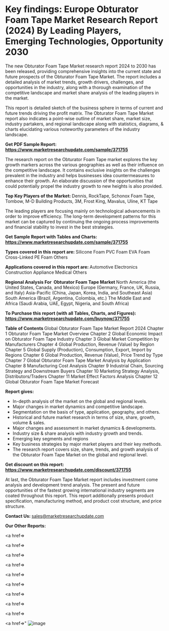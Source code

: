# Key findings: Europe Obturator Foam Tape Market Research Report (2024) By Leading Players, Emerging Technologies, Opportunity 2030

The new Obturator Foam Tape Market research report 2024 to 2030 has been released, providing comprehensive insights into the current state and future prospects of the Obturator Foam Tape Market. The report includes a detailed analysis of market trends, growth drivers, challenges, and opportunities in the industry, along with a thorough examination of the competitive landscape and market share analysis of the leading players in the market.

This report is detailed sketch of the business sphere in terms of current and future trends driving the profit matrix. The Obturator Foam Tape Market report also indicates a point-wise outline of market share, market size, industry partakers, and regional landscape along with statistics, diagrams, &amp; charts elucidating various noteworthy parameters of the industry landscape.

<strong><b>Get PDF Sample Report: <a href=https://www.marketresearchupdate.com/sample/371755>https://www.marketresearchupdate.com/sample/371755</a></b></strong>

The research report on the Obturator Foam Tape market explores the key growth markers across the various geographies as well as their influence on the competitive landscape. It contains exclusive insights on the challenges prevalent in the industry and helps businesses idea countermeasures to enhance their growth. An elaborate discussion of the opportunities that could potentially propel the industry growth to new heights is also provided.

<strong><b>Top Key Players of the Market:
</b></strong>Dennis, RockTape, Schonox Foam Tape, Tombow, M-D Building Products, 3M, Frost King, Mavalus, Uline, KT Tape<strong><b>
</b></strong>

The leading players are focusing mainly on technological advancements in order to improve efficiency. The long-term development patterns for this market can be captured by continuing the ongoing process improvements and financial stability to invest in the best strategies.

<strong><b>Get Sample Report with Tables and Charts: <a href=https://www.marketresearchupdate.com/sample/371755>https://www.marketresearchupdate.com/sample/371755</a></b></strong>

<strong><b>Types covered in this report are:
</b></strong>Silicone Foam
PVC Foam
EVA Foam
Cross-Linked PE Foam
Others<strong><b>
</b></strong>

<strong><b>Applications covered in this report are:
</b></strong>Automotive
Electronics
Construction
Appliance
Medical
Others<strong><b>
</b></strong>

<strong><b>Regional Analysis For  Obturator Foam Tape Market</b></strong><strong><b>
</b></strong>North America (the United States, Canada, and Mexico)
Europe (Germany, France, UK, Russia, and Italy)
Asia-Pacific (China, Japan, Korea, India, and Southeast Asia)
South America (Brazil, Argentina, Colombia, etc.)
The Middle East and Africa (Saudi Arabia, UAE, Egypt, Nigeria, and South Africa)

<strong><b>To Purchase this report (with all Tables, Charts, and Figures): <a href=https://www.marketresearchupdate.com/buynow/371755>https://www.marketresearchupdate.com/buynow/371755</a></b></strong>

<strong><b>Table of Contents</b></strong><strong><b>
</b></strong>Global Obturator Foam Tape Market Report 2024
Chapter 1 Obturator Foam Tape Market Overview
Chapter 2 Global Economic Impact on Obturator Foam Tape Industry
Chapter 3 Global Market Competition by Manufacturers
Chapter 4 Global Production, Revenue (Value) by Region
Chapter 5 Global Supply (Production), Consumption, Export, Import by Regions
Chapter 6 Global Production, Revenue (Value), Price Trend by Type
Chapter 7 Global Obturator Foam Tape Market Analysis by Application
Chapter 8 Manufacturing Cost Analysis
Chapter 9 Industrial Chain, Sourcing Strategy and Downstream Buyers
Chapter 10 Marketing Strategy Analysis, Distributors/Traders
Chapter 11 Market Effect Factors Analysis
Chapter 12 Global Obturator Foam Tape Market Forecast

<strong><b>Report gives:</b></strong>

- In-depth analysis of the market on the global and regional levels.
- Major changes in market dynamics and competitive landscape.
- Segmentation on the basis of type, application, geography, and others.
- Historical and future market research in terms of size, share, growth, volume &amp; sales.
- Major changes and assessment in market dynamics &amp; developments.
- Industry size &amp; share analysis with industry growth and trends.
- Emerging key segments and regions
- Key business strategies by major market players and their key methods.
- The research report covers size, share, trends, and growth analysis of the Obturator Foam Tape Market on the global and regional level.

<strong><b>Get discount on this report: <a href=https://www.marketresearchupdate.com/discount/371755>https://www.marketresearchupdate.com/discount/371755</a></b></strong>

At last, the Obturator Foam Tape Market report includes investment come analysis and development trend analysis. The present and future opportunities of the fastest growing international industry segments are coated throughout this report. This report additionally presents product specification, manufacturing method, and product cost structure, and price structure.

<strong><b>Contact Us:
</b></strong>sales@marketresearchupdate.com

<strong>Our Other Reports:</strong>

<a href=></a>

<a href=></a>

<a href=></a>

<a href=></a>

<a href=></a>

<a href=></a>

<a href=></a>

<a href=></a>

<a href=></a>

<a href=></a>"
![image](https://github.com/Gayatrikarjule/Market-Analysis-360/assets/97346546/ffcc08a4-a1b9-4cdb-aad9-625a5b42de6e)
